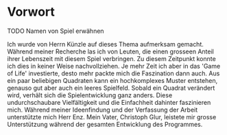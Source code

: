 # Vorwort
TODO Namen von Spiel erwähnen

Ich wurde von Herrn Künzle auf dieses Thema aufmerksam gemacht. Während meiner Recherche las ich von Leuten, die einen grosseen Anteil ihrer Lebenszeit mit diesem Spiel verbringen. Zu diesem Zeitpunkt konnte ich dies in keiner Weise nachvollziehen. Je mehr Zeit ich aber in das 'Game of Life' investierte, desto mehr packte mich die Faszination dann auch. Aus ein paar beliebigen Quadraten kann ein hochkomplexes Muster entstehen, genauso gut aber auch ein leeres Spielfeld. Sobald ein Quadrat verändert wird, verhält sich die Spielentwicklung ganz anders. Diese undurchschaubare Vielfältigkeit und die Einfachheit dahinter faszinieren mich. Während meiner Ideenfindung und der Verfassung der Arbeit unterstützte mich Herr Enz. Mein Vater, Christoph Glur, leistete mir grosse Unterstützung während der gesamten Entwicklung des Programmes. 